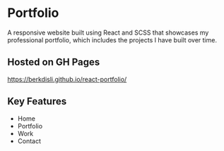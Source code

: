 # Portfolio

A responsive website built using React and SCSS that showcases my professional portfolio, which includes the projects I have built over time.

## Hosted on GH Pages

https://berkdisli.github.io/react-portfolio/

## Key Features

* Home
* Portfolio 
* Work  
* Contact
